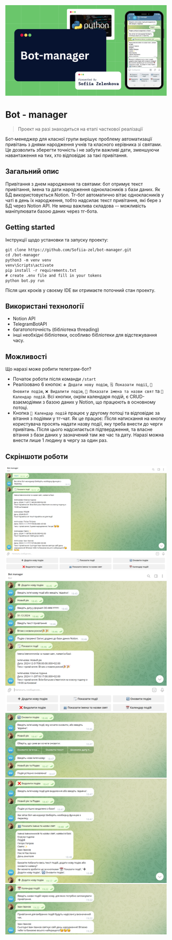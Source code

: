 ![screenshots_of_working](photos_for_readme_file/Screenshot_6.png)
# Bot - manager
> Проект на разі знаходиться на етапі часткової реалізації

Бот-менеджер для класної групи вирішує проблему автоматизації привітань з днями народження учнів та класного керівника зі святами. Це дозволить зберегти точність і не забути важливі дати, зменшуючи навантаження на тих, хто відповідає за такі привітання.

## Загальний опис
Привітання з днем народження та святами:
бот отримує текст привітання, імена та дати народження однокласників з бази даних. Як БД використовується Notion.
Тг-бот автоматично вітає однокласників у чаті в день їх народження, тобто надсилає текст привітання, які бере з БД через Notion API.
Не менш важлива складова -- можливість маніпулювати базою даних через тг-бота.

## Getting started

Інструкції щодо установки та запуску проекту:


```shell
git clone https://github.com/Sofiia-zel/bot-manager.git
cd /bot-manager
python3 -m venv venv
venv\Scripts\activate
pip install -r requirements.txt
# create .env file and fill in your tokens
python bot.py run
```

Після цих кроків у своєму IDE ви отримаєте поточний стан проекту.

## Використані технології

* Notion API
* TelegramBotAPI
* багатопоточність (бібліотека threading)
* інші необхідні бібліотеки, особливо бібліотеки для відстежування часу.

## Можливості

Що наразі може робити телеграм-бот?
* Початок роботи після команди `/start`
* Реалізовано 6 кнопок: `➕ Додати нову подію`, `🗒 Показати події`, `🔄 Оновити подію`, `❌ Видалити подію`, `👥 Показати імена та назви свят` та `📅 Календар подій`. Всі кнопки, окрім календаря подій, є CRUD-взаємодіями з базою даних у Notion, що працюють в основному потоці.
* Кнопка `📅 Календар подій` працює у другому потоці та відповідає за вітання з подіями у тг-чат. Як це працює: Після натискання на кнопку користувача просять надати назву події, яку треба внести до черги привітань. Після цього надсилається підтвердження, та власне вітання з бази даних у зазначений там же час та дату. Наразі можна внести лише 1 людину в чергу за один раз.

## Скріншоти роботи

![screenshots_of_working](photos_for_readme_file/Screenshot_1.png)
![screenshots_of_working](photos_for_readme_file/Screenshot_2.png)
![screenshots_of_working](photos_for_readme_file/Screenshot_3.png)
![screenshots_of_working](photos_for_readme_file/Screenshot_4.png)
![screenshots_of_working](photos_for_readme_file/Screenshot_5.png)